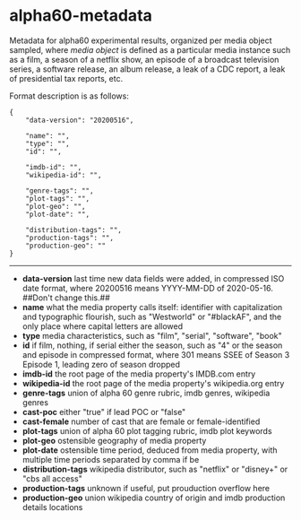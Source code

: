 # alpha60-metadata

Metadata for alpha60 experimental results, organized per media object sampled, where *media object* is defined as a particular media instance such as a film, a season of a netflix show, an episode of a broadcast television series, a software release, an album release, a leak of a CDC report, a leak of presidential tax reports, etc.

Format description is as follows:

    {
        "data-version": "20200516",

        "name": "",
        "type": "",
        "id": "",

        "imdb-id": "",
        "wikipedia-id": "",

        "genre-tags": "",
        "plot-tags": "",
        "plot-geo": "",
        "plot-date": "",

        "distribution-tags": "",
        "production-tags": "",
        "production-geo": ""
    }
    
* * *
    
* __data-version__ last time new data fields were added, in compressed ISO date format, where 20200516 means YYYY-MM-DD of 2020-05-16. ##Don't change this.##
* __name__ what the media property calls itself: identifier with capitalization and typographic flourish, such as "Westworld" or "#blackAF", and the only place where capital letters are allowed
* __type__ media characteristics, such as "film", "serial", "software", "book"
* __id__ if film, nothing, if serial either the season, such as "4" or the season and episode in compressed format, where 301 means SSEE of Season 3 Episode 1, leading zero of season dropped
* __imdb-id__ the root page of the media property's IMDB.com entry
* __wikipedia-id__ the root page of the media property's wikipedia.org entry
* __genre-tags__ union of alpha 60 genre rubric, imdb genres, wikipedia genres
* __cast-poc__ either "true" if lead POC or "false"
* __cast-female__ number of cast that are female or female-identified
* __plot-tags__ union of alpha 60 plot tagging rubric, imdb plot keywords
* __plot-geo__ ostensible geography of media property
* __plot-date__ ostensible time period, deduced from media property, with multiple time periods separated by comma if be
* __distribution-tags__ wikipedia distributor, such as "netflix" or "disney+" or "cbs all access"
* __production-tags__ unknown if useful, put prouduction overflow here
* __production-geo__ union wikipedia country of origin and imdb production details locations 

